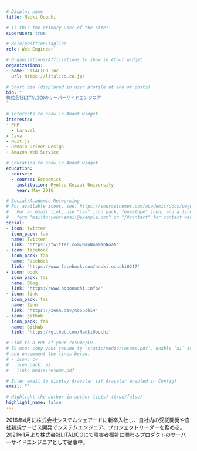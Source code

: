```yaml
---
# Display name
title: Naoki Oouchi

# Is this the primary user of the site?
superuser: true

# Role/position/tagline
role: Web Engineer

# Organizations/Affiliations to show in About widget
organizations:
- name: LITALICO Inc.
  url: https://litalico.co.jp/

# Short bio (displayed in user profile at end of posts)
bio: " 
株式会社LITALICOのサーバーサイドエンジニア
"

# Interests to show in About widget
interests:
- PHP
  - Laravel
- Java
- Nuxt.js 
- Domain-Driven Design
- Amazon Web Service

# Education to show in About widget
education:
  courses:
  - course: Economics
    institution: Ryutsu Keizai University
    year: May 2016

# Social/Academic Networking
# For available icons, see: https://sourcethemes.com/academic/docs/page-builder/#icons
#   For an email link, use "fas" icon pack, "envelope" icon, and a link in the
#   form "mailto:your-email@example.com" or "/#contact" for contact widget.
social:
- icon: twitter
  icon_pack: fab
  name: Twitter
  link: 'https://twitter.com/NaoNoaNaoNoaN'
- icon: facebook
  icon_pack: fab
  name: Facebook
  link: 'https://www.facebook.com/naoki.oouchi0217'
- icon: book
  icon_pack: fas
  name: Blog
  link: 'https://www.ooooouchi.info/'
- icon: link
  icon_pack: fas
  name: Zenn
  link: 'https://zenn.dev/noouchi4'
- icon: github
  icon_pack: fab
  name: Github
  link: 'https://github.com/NaokiOouchi'

# Link to a PDF of your resume/CV.
# To use: copy your resume to `static/media/resume.pdf`, enable `ai` icons in `params.toml`, 
# and uncomment the lines below.
# - icon: cv
#   icon_pack: ai
#   link: media/resume.pdf

# Enter email to display Gravatar (if Gravatar enabled in Config)
email: ""

# Highlight the author in author lists? (true/false)
highlight_name: false
---
```


2016年4月に株式会社システムシェアードに新卒入社し、自社内の受託開発や自社新規サービス開発でシステムエンジニア、プロジェクトリーダーを務める。  
2021年1月より株式会社LITALICOにて障害者福祉に関わるプロダクトのサーバーサイドエンジニアとして従事中。
